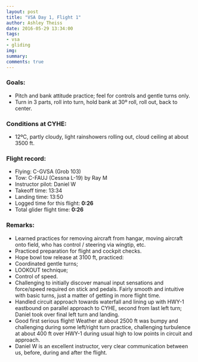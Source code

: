 ```yaml
---
layout: post
title: "VSA Day 1, Flight 1"
author: Ashley Theiss
date: 2016-05-29 13:34:00
tags: 
- vsa
- gliding
img:
summary:
comments: true
---
```


### Goals:
+ Pitch and bank attitude practice; feel for controls and gentle turns only.
+ Turn in 3 parts, roll into turn, hold bank at 30º roll, roll out, back to center.

<!--more-->

### Conditions at CYHE:
+ 12ºC, partly cloudy, light rainshowers rolling out, cloud ceiling at about 3500 ft.

### Flight record:
+ Flying: C-GVSA (Grob 103)
+ Tow: C-FAUJ (Cessna L-19) by Ray M
+ Instructor pilot: Daniel W
+ Takeoff time: 13:34
+ Landing time: 13:50
+ Logged time for this flight: **0:26**
+ Total glider flight time: **0:26**

### Remarks:
+ Learned practices for removing aircraft from hangar, moving aircraft onto field, who has control / steering via wingtip, etc.
+ Practiced preparation for flight and cockpit checks.
+ Hope bowl tow release at 3100 ft, practiced:
+ Coordinated gentle turns;
+ LOOKOUT technique;
+ Control of speed.
+ Challenging to initially discover manual input sensations and force/speed required on stick and pedals. Fairly smooth and intuitive with basic turns, just a matter of getting in more flight time.
+ Handled circuit approach towards waterfall and lining up with HWY-1 eastbound on parallel approach to CYHE, second from last left turn; Daniel took over final left turn and landing.
+ Good first serious flight! Weather at about 2500 ft was bumpy and challenging during some left/right turn practice, challenging turbulence at about 400 ft over HWY-1 during usual high to low points in circuit and approach.
+ Daniel W is an excellent instructor, very clear communication between us, before, during and after the flight.